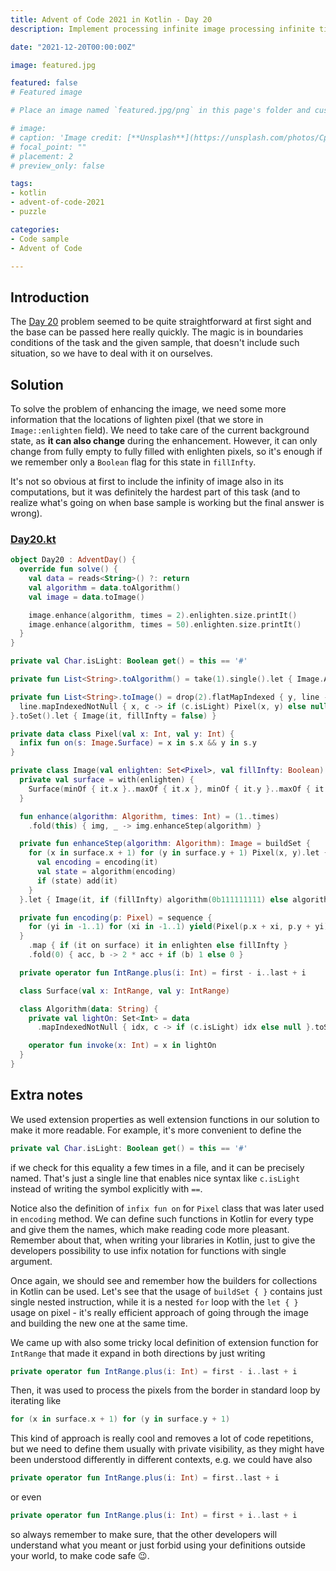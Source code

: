 ```yaml
---
title: Advent of Code 2021 in Kotlin - Day 20
description: Implement processing infinite image processing infinite time, with attention to the boundary conditions.

date: "2021-12-20T00:00:00Z"

image: featured.jpg

featured: false
# Featured image

# Place an image named `featured.jpg/png` in this page's folder and customize its options here.

# image:
# caption: 'Image credit: [**Unsplash**](https://unsplash.com/photos/CpkOjOcXdUY)'
# focal_point: ""
# placement: 2
# preview_only: false

tags:
- kotlin
- advent-of-code-2021
- puzzle

categories:
- Code sample
- Advent of Code

---
```


## Introduction

The [Day 20](https://adventofcode.com/2021/day/20) problem seemed to be quite straightforward at first sight
and the base can be passed here really quickly. The magic is in boundaries conditions of the task and the
given sample, that doesn't include such situation, so we have to deal with it on ourselves.


## Solution

To solve the problem of enhancing the image, we need some more information that the locations of lighten
pixel (that we store in `Image::enlighten` field). We need to take care of the current background
state, as **it can also change** during the enhancement. However, it can only change from
fully empty to fully filled with enlighten pixels, so it's enough if we remember only a `Boolean` flag
for this state in `fillInfty`.

It's not so obvious at first to include the infinity of image also in its computations, but it was definitely
the hardest part of this task (and to realize what's going on when base sample is working but the final
answer is wrong).

### [Day20.kt](https://github.com/avan1235/advent-of-code-2021/blob/master/src/main/kotlin/Day20.kt)
```kotlin
object Day20 : AdventDay() {
  override fun solve() {
    val data = reads<String>() ?: return
    val algorithm = data.toAlgorithm()
    val image = data.toImage()

    image.enhance(algorithm, times = 2).enlighten.size.printIt()
    image.enhance(algorithm, times = 50).enlighten.size.printIt()
  }
}

private val Char.isLight: Boolean get() = this == '#'

private fun List<String>.toAlgorithm() = take(1).single().let { Image.Algorithm(it) }

private fun List<String>.toImage() = drop(2).flatMapIndexed { y, line ->
  line.mapIndexedNotNull { x, c -> if (c.isLight) Pixel(x, y) else null }
}.toSet().let { Image(it, fillInfty = false) }

private data class Pixel(val x: Int, val y: Int) {
  infix fun on(s: Image.Surface) = x in s.x && y in s.y
}

private class Image(val enlighten: Set<Pixel>, val fillInfty: Boolean) {
  private val surface = with(enlighten) {
    Surface(minOf { it.x }..maxOf { it.x }, minOf { it.y }..maxOf { it.y })
  }

  fun enhance(algorithm: Algorithm, times: Int) = (1..times)
    .fold(this) { img, _ -> img.enhanceStep(algorithm) }

  private fun enhanceStep(algorithm: Algorithm): Image = buildSet {
    for (x in surface.x + 1) for (y in surface.y + 1) Pixel(x, y).let {
      val encoding = encoding(it)
      val state = algorithm(encoding)
      if (state) add(it)
    }
  }.let { Image(it, if (fillInfty) algorithm(0b111111111) else algorithm(0b000000000)) }

  private fun encoding(p: Pixel) = sequence {
    for (yi in -1..1) for (xi in -1..1) yield(Pixel(p.x + xi, p.y + yi))
  }
    .map { if (it on surface) it in enlighten else fillInfty }
    .fold(0) { acc, b -> 2 * acc + if (b) 1 else 0 }

  private operator fun IntRange.plus(i: Int) = first - i..last + i

  class Surface(val x: IntRange, val y: IntRange)

  class Algorithm(data: String) {
    private val lightOn: Set<Int> = data
      .mapIndexedNotNull { idx, c -> if (c.isLight) idx else null }.toSet()

    operator fun invoke(x: Int) = x in lightOn
  }
}
```

## Extra notes

We used extension properties as well extension functions in our solution to make it more readable. For
example, it's more convenient to define the
```kotlin
private val Char.isLight: Boolean get() = this == '#'
```
if we check for this equality a few times in a file, and it can be precisely named. That's just a single line
that enables nice syntax like `c.isLight` instead of writing the symbol explicitly with `==`.

Notice also the definition of `infix fun on` for `Pixel` class that was later used in `encoding` method.
We can define such functions in Kotlin for every type and give them the names, which make reading code
more pleasant. Remember about that, when writing your libraries in Kotlin, just to give the developers
possibility to use infix notation for functions with single argument.

Once again, we should see and remember how the builders for collections in Kotlin can be used. Let's see that
the usage of `buildSet { }` contains just single nested instruction, while it is a nested `for` loop with the
`let { }` usage on pixel - it's really efficient approach of going through the image and building the new one
at the same time.

We came up with also some tricky local definition of extension function for `IntRange` that made it expand
in both directions by just writing
```kotlin
private operator fun IntRange.plus(i: Int) = first - i..last + i
```
Then, it was used to process the pixels from the border in standard loop by iterating like
```kotlin
for (x in surface.x + 1) for (y in surface.y + 1)
```
This kind of approach is really cool and removes a lot of code repetitions, but we need to define them
usually with private visibility, as they might have been understood differently in different contexts, e.g.
we could have also
```kotlin
private operator fun IntRange.plus(i: Int) = first..last + i
```
or even
```kotlin
private operator fun IntRange.plus(i: Int) = first + i..last + i
```
so always remember to make sure, that the other developers will understand what you meant or just forbid
using your definitions outside your world, to make code safe 😉.
